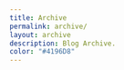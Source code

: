 ```yaml
---
title: Archive
permalink: archive/
layout: archive
description: Blog Archive.
color: "#4196D8"
---
```


